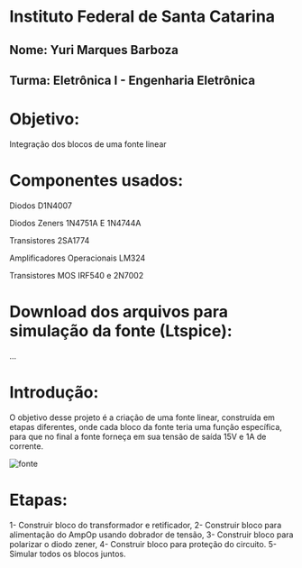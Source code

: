 # Instituto Federal de Santa Catarina
## Nome: Yuri Marques Barboza
## Turma: Eletrônica I - Engenharia Eletrônica

# Objetivo:

Integração dos blocos de uma fonte linear

# Componentes usados:

Diodos D1N4007

Diodos Zeners 1N4751A E 1N4744A

Transistores 2SA1774

Amplificadores Operacionais LM324

Transistores MOS IRF540 e 2N7002

# Download dos arquivos para simulação da fonte (Ltspice):

...

# Introdução:

O objetivo desse projeto é a criação de uma fonte linear, construída em etapas diferentes, onde cada bloco da fonte teria uma função específica, para que no final a fonte forneça em sua tensão de saída 15V e 1A de corrente.

![fonte](https://upload.wikimedia.org/wikipedia/commons/thumb/8/85/Fonte_de_tens%C3%A3o_em_blocos.jpg/799px-Fonte_de_tens%C3%A3o_em_blocos.jpg)

# Etapas:

1- Construir bloco do transformador e retificador,
2- Construir bloco para alimentação do AmpOp usando dobrador de tensão,
3- Construir bloco para polarizar o diodo zener,
4- Construir bloco para proteção do circuito.
5- Simular todos os blocos juntos.

#
